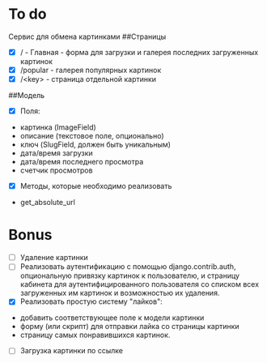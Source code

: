# To do

Сервис для обмена картинками
##Страницы
- [x] / - Главная - форма для загрузки и галерея последних загруженных картинок
- [x] /popular - галерея популярных картинок
- [x] /\<key\> - страница отдельной картинки

##Модель
- [x] Поля:
 - картинка (ImageField)
 - описание (текстовое поле, опционально)
 - ключ (SlugField, должен быть уникальным)
 - дата/время загрузки
 - дата/время последнего просмотра
 - счетчик просмотров
- [x] Методы, которые необходимо реализовать
 - get_absolute_url



# Bonus
- [ ] Удаление картинки
- [ ] Реализовать аутентификацию с помощью django.contrib.auth, опциональную привязку картинок к пользователю, и страницу кабинета для аутентифицированного пользователя со списком всех загруженных им картинок и возможностью их удаления.
- [x] Реализовать простую систему "лайков":
 - добавить соответствующее поле к модели картинки
 - форму (или скрипт) для отправки лайка со страницы картинки
 - страницу самых понравившихся картинок.
- [ ] Загрузка картинки по ссылке
